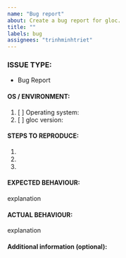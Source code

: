 ```yaml
---
name: "Bug report"
about: Create a bug report for gloc.
title: ""
labels: bug
assignees: "trinhminhtriet"
---
```


<!---
1. Verify first that your issue/request is not already reported on GitHub.

2. PLEASE FILL OUT ALL REQUIRED INFORMATION BELOW! Otherwise it might take more time to properly handle this bug report.
-->

### ISSUE TYPE:

- Bug Report

#### OS / ENVIRONMENT:

1. [ ] Operating system:
2. [ ] gloc version:

#### STEPS TO REPRODUCE:

1.
2.
3.

#### EXPECTED BEHAVIOUR:

explanation

#### ACTUAL BEHAVIOUR:

explanation

#### Additional information (optional):

